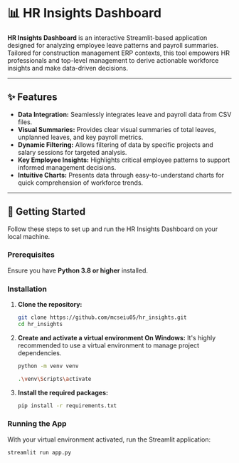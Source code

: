 # 📊 HR Insights Dashboard

**HR Insights Dashboard** is an interactive Streamlit-based application designed for analyzing employee leave patterns and payroll summaries. Tailored for construction management ERP contexts, this tool empowers HR professionals and top-level management to derive actionable workforce insights and make data-driven decisions.

---

## ✨ Features

* **Data Integration:** Seamlessly integrates leave and payroll data from CSV files.
* **Visual Summaries:** Provides clear visual summaries of total leaves, unplanned leaves, and key payroll metrics.
* **Dynamic Filtering:** Allows filtering of data by specific projects and salary sessions for targeted analysis.
* **Key Employee Insights:** Highlights critical employee patterns to support informed management decisions.
* **Intuitive Charts:** Presents data through easy-to-understand charts for quick comprehension of workforce trends.

---

## 🚀 Getting Started

Follow these steps to set up and run the HR Insights Dashboard on your local machine.

### Prerequisites

Ensure you have **Python 3.8 or higher** installed.

### Installation

1.  **Clone the repository:**

    ```bash
    git clone https://github.com/mcseiu05/hr_insights.git
    cd hr_insights
    ```

2.  **Create and activate a virtual environment On Windows:**
    It's highly recommended to use a virtual environment to manage project dependencies.

    ```bash
    python -m venv venv
    ```

    ```bash
    .\venv\Scripts\activate
    ```

3.  **Install the required packages:**

    ```bash
    pip install -r requirements.txt
    ```

### Running the App

With your virtual environment activated, run the Streamlit application:

```bash
streamlit run app.py
